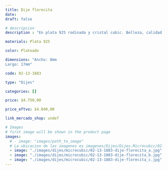 ```yaml
---
title: Dije florecita
date: 
draft: false

# descripcion
description : "En plata 925 rodinada y cristal cubic. Belleza, calidad y delicadeza."

materials: Plata 925

color: Plateado

dimensions: "Ancho: 8mm 
Largo: 17mm"

code: 02-13-1883

type: "Dijes"

categories: []

price: $4.750,00

price_eftvo: $4.040,00

link_mercado_shop: undef

# Images
# first image will be shown in the product page
images:
  # - image: "images/path_to_image"
  # La ubicacion de las imagenes es imagenes/Dijes/Dijes.Microcubic/02-13-1883-dije-florecita
  - image: "./images/dijes/microcubic/02-13-1883-dije-florecita_a.jpg"
  - image: "./images/dijes/microcubic/02-13-1883-dije-florecita_b.jpg"
  - image: "./images/dijes/microcubic/02-13-1883-dije-florecita_c.jpg"
---
```


